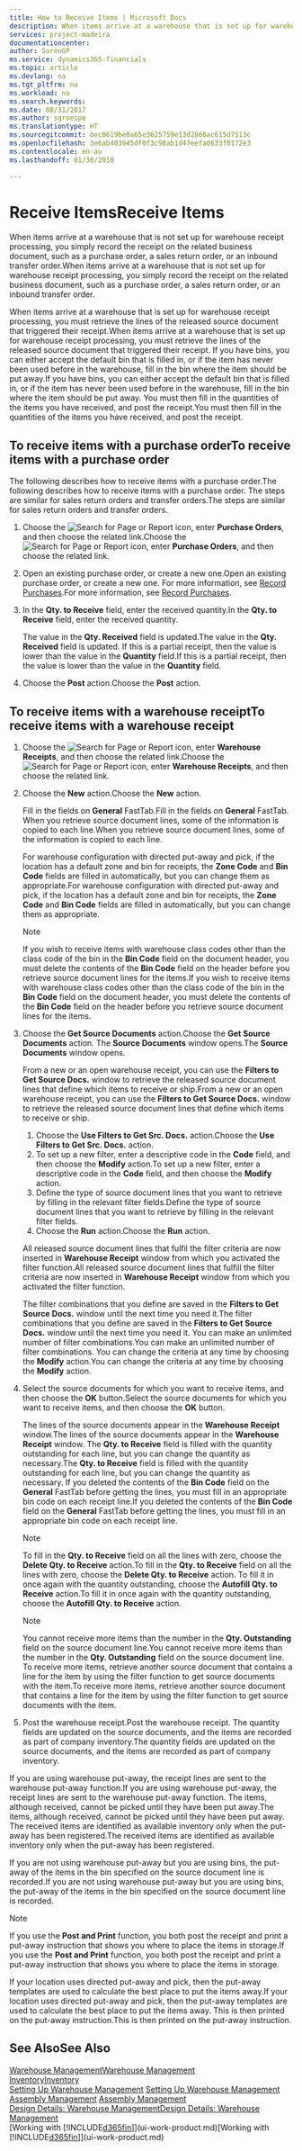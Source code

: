 ```yaml
---
title: How to Receive Items | Microsoft Docs
description: When items arrive at a warehouse that is set up for warehouse receipt processing, you must retrieve the lines of the released source document that triggered their receipt.
services: project-madeira
documentationcenter: 
author: SorenGP
ms.service: dynamics365-financials
ms.topic: article
ms.devlang: na
ms.tgt_pltfrm: na
ms.workload: na
ms.search.keywords: 
ms.date: 08/31/2017
ms.author: sgroespe
ms.translationtype: HT
ms.sourcegitcommit: bec0619be0a65e3625759e13d2866ac615d7513c
ms.openlocfilehash: 3e6ab403945df0f3c98ab1d47eefa0633f0172e3
ms.contentlocale: en-au
ms.lasthandoff: 01/30/2018

---
```

# <a name="receive-items"></a><span data-ttu-id="7efb2-103">Receive Items</span><span class="sxs-lookup"><span data-stu-id="7efb2-103">Receive Items</span></span>
<span data-ttu-id="7efb2-104">When items arrive at a warehouse that is not set up for warehouse receipt processing, you simply record the receipt on the related business document, such as a purchase order, a sales return order, or an inbound transfer order.</span><span class="sxs-lookup"><span data-stu-id="7efb2-104">When items arrive at a warehouse that is not set up for warehouse receipt processing, you simply record the receipt on the related business document, such as a purchase order, a sales return order, or an inbound transfer order.</span></span>

<span data-ttu-id="7efb2-105">When items arrive at a warehouse that is set up for warehouse receipt processing, you must retrieve the lines of the released source document that triggered their receipt.</span><span class="sxs-lookup"><span data-stu-id="7efb2-105">When items arrive at a warehouse that is set up for warehouse receipt processing, you must retrieve the lines of the released source document that triggered their receipt.</span></span> <span data-ttu-id="7efb2-106">If you have bins, you can either accept the default bin that is filled in, or if the item has never been used before in the warehouse, fill in the bin where the item should be put away.</span><span class="sxs-lookup"><span data-stu-id="7efb2-106">If you have bins, you can either accept the default bin that is filled in, or if the item has never been used before in the warehouse, fill in the bin where the item should be put away.</span></span> <span data-ttu-id="7efb2-107">You must then fill in the quantities of the items you have received, and post the receipt.</span><span class="sxs-lookup"><span data-stu-id="7efb2-107">You must then fill in the quantities of the items you have received, and post the receipt.</span></span>  

## <a name="to-receive-items-with-a-purchase-order"></a><span data-ttu-id="7efb2-108">To receive items with a purchase order</span><span class="sxs-lookup"><span data-stu-id="7efb2-108">To receive items with a purchase order</span></span>
<span data-ttu-id="7efb2-109">The following describes how to receive items with a purchase order.</span><span class="sxs-lookup"><span data-stu-id="7efb2-109">The following describes how to receive items with a purchase order.</span></span> <span data-ttu-id="7efb2-110">The steps are similar for sales return orders and transfer orders.</span><span class="sxs-lookup"><span data-stu-id="7efb2-110">The steps are similar for sales return orders and transfer orders.</span></span>  
1. <span data-ttu-id="7efb2-111">Choose the ![Search for Page or Report](media/ui-search/search_small.png "Search for Page or Report icon") icon, enter **Purchase Orders**, and then choose the related link.</span><span class="sxs-lookup"><span data-stu-id="7efb2-111">Choose the ![Search for Page or Report](media/ui-search/search_small.png "Search for Page or Report icon") icon, enter **Purchase Orders**, and then choose the related link.</span></span>
2. <span data-ttu-id="7efb2-112">Open an existing purchase order, or create a new one.</span><span class="sxs-lookup"><span data-stu-id="7efb2-112">Open an existing purchase order, or create a new one.</span></span> <span data-ttu-id="7efb2-113">For more information, see [Record Purchases](purchasing-how-record-purchases.md).</span><span class="sxs-lookup"><span data-stu-id="7efb2-113">For more information, see [Record Purchases](purchasing-how-record-purchases.md).</span></span>
3. <span data-ttu-id="7efb2-114">In the **Qty. to Receive** field, enter the received quantity.</span><span class="sxs-lookup"><span data-stu-id="7efb2-114">In the **Qty. to Receive** field, enter the received quantity.</span></span>

    <span data-ttu-id="7efb2-115">The value in the **Qty. Received** field is updated.</span><span class="sxs-lookup"><span data-stu-id="7efb2-115">The value in the **Qty. Received** field is updated.</span></span> <span data-ttu-id="7efb2-116">If this is a partial receipt, then the value is lower than the value in the **Quantity** field.</span><span class="sxs-lookup"><span data-stu-id="7efb2-116">If this is a partial receipt, then the value is lower than the value in the **Quantity** field.</span></span>
4. <span data-ttu-id="7efb2-117">Choose the **Post** action.</span><span class="sxs-lookup"><span data-stu-id="7efb2-117">Choose the **Post** action.</span></span>

## <a name="to-receive-items-with-a-warehouse-receipt"></a><span data-ttu-id="7efb2-118">To receive items with a warehouse receipt</span><span class="sxs-lookup"><span data-stu-id="7efb2-118">To receive items with a warehouse receipt</span></span>
1.  <span data-ttu-id="7efb2-119">Choose the ![Search for Page or Report](media/ui-search/search_small.png "Search for Page or Report icon") icon, enter **Warehouse Receipts**, and then choose the related link.</span><span class="sxs-lookup"><span data-stu-id="7efb2-119">Choose the ![Search for Page or Report](media/ui-search/search_small.png "Search for Page or Report icon") icon, enter **Warehouse Receipts**, and then choose the related link.</span></span>  
2.  <span data-ttu-id="7efb2-120">Choose the **New** action.</span><span class="sxs-lookup"><span data-stu-id="7efb2-120">Choose the **New** action.</span></span>  

    <span data-ttu-id="7efb2-121">Fill in the fields on **General** FastTab.</span><span class="sxs-lookup"><span data-stu-id="7efb2-121">Fill in the fields on **General** FastTab.</span></span> <span data-ttu-id="7efb2-122">When you retrieve source document lines, some of the information is copied to each line.</span><span class="sxs-lookup"><span data-stu-id="7efb2-122">When you retrieve source document lines, some of the information is copied to each line.</span></span>  

    <span data-ttu-id="7efb2-123">For warehouse configuration with directed put-away and pick, if the location has a default zone and bin for receipts, the **Zone Code** and **Bin Code** fields are filled in automatically, but you can change them as appropriate.</span><span class="sxs-lookup"><span data-stu-id="7efb2-123">For warehouse configuration with directed put-away and pick, if the location has a default zone and bin for receipts, the **Zone Code** and **Bin Code** fields are filled in automatically, but you can change them as appropriate.</span></span>  

    > [!NOTE]  
    >  <span data-ttu-id="7efb2-124">If you wish to receive items with warehouse class codes other than the class code of the bin in the **Bin Code** field on the document header, you must delete the contents of the **Bin Code** field on the header before you retrieve source document lines for the items.</span><span class="sxs-lookup"><span data-stu-id="7efb2-124">If you wish to receive items with warehouse class codes other than the class code of the bin in the **Bin Code** field on the document header, you must delete the contents of the **Bin Code** field on the header before you retrieve source document lines for the items.</span></span>  
3.  <span data-ttu-id="7efb2-125">Choose the **Get Source Documents** action.</span><span class="sxs-lookup"><span data-stu-id="7efb2-125">Choose the **Get Source Documents** action.</span></span> <span data-ttu-id="7efb2-126">The **Source Documents** window opens.</span><span class="sxs-lookup"><span data-stu-id="7efb2-126">The **Source Documents** window opens.</span></span>

    <span data-ttu-id="7efb2-127">From a new or an open warehouse receipt, you can use the **Filters to Get Source Docs.** window to retrieve the released source document lines that define which items to receive or ship.</span><span class="sxs-lookup"><span data-stu-id="7efb2-127">From a new or an open warehouse receipt, you can use the **Filters to Get Source Docs.** window to retrieve the released source document lines that define which items to receive or ship.</span></span>

    1. <span data-ttu-id="7efb2-128">Choose the **Use Filters to Get Src. Docs.** action.</span><span class="sxs-lookup"><span data-stu-id="7efb2-128">Choose the **Use Filters to Get Src. Docs.** action.</span></span>  
    2. <span data-ttu-id="7efb2-129">To set up a new filter, enter a descriptive code in the **Code** field, and then choose the **Modify** action.</span><span class="sxs-lookup"><span data-stu-id="7efb2-129">To set up a new filter, enter a descriptive code in the **Code** field, and then choose the **Modify** action.</span></span>  
    3. <span data-ttu-id="7efb2-130">Define the type of source document lines that you want to retrieve by filling in the relevant filter fields.</span><span class="sxs-lookup"><span data-stu-id="7efb2-130">Define the type of source document lines that you want to retrieve by filling in the relevant filter fields.</span></span>  
    4. <span data-ttu-id="7efb2-131">Choose the **Run** action.</span><span class="sxs-lookup"><span data-stu-id="7efb2-131">Choose the **Run** action.</span></span>  

    <span data-ttu-id="7efb2-132">All released source document lines that fulfil the filter criteria are now inserted in **Warehouse Receipt** window from which you activated the filter function.</span><span class="sxs-lookup"><span data-stu-id="7efb2-132">All released source document lines that fulfill the filter criteria are now inserted in **Warehouse Receipt** window from which you activated the filter function.</span></span>  

    <span data-ttu-id="7efb2-133">The filter combinations that you define are saved in the **Filters to Get Source Docs.** window until the next time you need it.</span><span class="sxs-lookup"><span data-stu-id="7efb2-133">The filter combinations that you define are saved in the **Filters to Get Source Docs.** window until the next time you need it.</span></span> <span data-ttu-id="7efb2-134">You can make an unlimited number of filter combinations.</span><span class="sxs-lookup"><span data-stu-id="7efb2-134">You can make an unlimited number of filter combinations.</span></span> <span data-ttu-id="7efb2-135">You can change the criteria at any time by choosing the **Modify** action.</span><span class="sxs-lookup"><span data-stu-id="7efb2-135">You can change the criteria at any time by choosing the **Modify** action.</span></span>

4.  <span data-ttu-id="7efb2-136">Select the source documents for which you want to receive items, and then choose the **OK** button.</span><span class="sxs-lookup"><span data-stu-id="7efb2-136">Select the source documents for which you want to receive items, and then choose the **OK** button.</span></span>  

    <span data-ttu-id="7efb2-137">The lines of the source documents appear in the **Warehouse Receipt** window.</span><span class="sxs-lookup"><span data-stu-id="7efb2-137">The lines of the source documents appear in the **Warehouse Receipt** window.</span></span> <span data-ttu-id="7efb2-138">The **Qty. to Receive** field is filled with the quantity outstanding for each line, but you can change the quantity as necessary.</span><span class="sxs-lookup"><span data-stu-id="7efb2-138">The **Qty. to Receive** field is filled with the quantity outstanding for each line, but you can change the quantity as necessary.</span></span> <span data-ttu-id="7efb2-139">If you deleted the contents of the **Bin Code** field on the **General** FastTab before getting the lines, you must fill in an appropriate bin code on each receipt line.</span><span class="sxs-lookup"><span data-stu-id="7efb2-139">If you deleted the contents of the **Bin Code** field on the **General** FastTab before getting the lines, you must fill in an appropriate bin code on each receipt line.</span></span>  

    > [!NOTE]  
    >  <span data-ttu-id="7efb2-140">To fill in the **Qty. to Receive** field on all the lines with zero, choose the **Delete Qty. to Receive** action.</span><span class="sxs-lookup"><span data-stu-id="7efb2-140">To fill in the **Qty. to Receive** field on all the lines with zero, choose the **Delete Qty. to Receive** action.</span></span> <span data-ttu-id="7efb2-141">To fill it in once again with the quantity outstanding, choose the **Autofill Qty. to Receive** action.</span><span class="sxs-lookup"><span data-stu-id="7efb2-141">To fill it in once again with the quantity outstanding, choose the **Autofill Qty. to Receive** action.</span></span>  

    > [!NOTE]  
    >  <span data-ttu-id="7efb2-142">You cannot receive more items than the number in the **Qty. Outstanding** field on the source document line.</span><span class="sxs-lookup"><span data-stu-id="7efb2-142">You cannot receive more items than the number in the **Qty. Outstanding** field on the source document line.</span></span> <span data-ttu-id="7efb2-143">To receive more items, retrieve another source document that contains a line for the item by using the filter function to get source documents with the item.</span><span class="sxs-lookup"><span data-stu-id="7efb2-143">To receive more items, retrieve another source document that contains a line for the item by using the filter function to get source documents with the item.</span></span>  

5.  <span data-ttu-id="7efb2-144">Post the warehouse receipt.</span><span class="sxs-lookup"><span data-stu-id="7efb2-144">Post the warehouse receipt.</span></span> <span data-ttu-id="7efb2-145">The quantity fields are updated on the source documents, and the items are recorded as part of company inventory.</span><span class="sxs-lookup"><span data-stu-id="7efb2-145">The quantity fields are updated on the source documents, and the items are recorded as part of company inventory.</span></span>  

<span data-ttu-id="7efb2-146">If you are using warehouse put-away, the receipt lines are sent to the warehouse put-away function.</span><span class="sxs-lookup"><span data-stu-id="7efb2-146">If you are using warehouse put-away, the receipt lines are sent to the warehouse put-away function.</span></span> <span data-ttu-id="7efb2-147">The items, although received, cannot be picked until they have been put away.</span><span class="sxs-lookup"><span data-stu-id="7efb2-147">The items, although received, cannot be picked until they have been put away.</span></span> <span data-ttu-id="7efb2-148">The received items are identified as available inventory only when the put-away has been registered.</span><span class="sxs-lookup"><span data-stu-id="7efb2-148">The received items are identified as available inventory only when the put-away has been registered.</span></span>  

<span data-ttu-id="7efb2-149">If you are not using warehouse put-away but you are using bins, the put-away of the items in the bin specified on the source document line is recorded.</span><span class="sxs-lookup"><span data-stu-id="7efb2-149">If you are not using warehouse put-away but you are using bins, the put-away of the items in the bin specified on the source document line is recorded.</span></span>  

> [!NOTE]  
>  <span data-ttu-id="7efb2-150">If you use the **Post and Print** function, you both post the receipt and print a put-away instruction that shows you where to place the items in storage.</span><span class="sxs-lookup"><span data-stu-id="7efb2-150">If you use the **Post and Print** function, you both post the receipt and print a put-away instruction that shows you where to place the items in storage.</span></span>  
>   
>  <span data-ttu-id="7efb2-151">If your location uses directed put-away and pick, then the put-away templates are used to calculate the best place to put the items away.</span><span class="sxs-lookup"><span data-stu-id="7efb2-151">If your location uses directed put-away and pick, then the put-away templates are used to calculate the best place to put the items away.</span></span> <span data-ttu-id="7efb2-152">This is then printed on the put-away instruction.</span><span class="sxs-lookup"><span data-stu-id="7efb2-152">This is then printed on the put-away instruction.</span></span>  

## <a name="see-also"></a><span data-ttu-id="7efb2-153">See Also</span><span class="sxs-lookup"><span data-stu-id="7efb2-153">See Also</span></span>  
[<span data-ttu-id="7efb2-154">Warehouse Management</span><span class="sxs-lookup"><span data-stu-id="7efb2-154">Warehouse Management</span></span>](warehouse-manage-warehouse.md)  
[<span data-ttu-id="7efb2-155">Inventory</span><span class="sxs-lookup"><span data-stu-id="7efb2-155">Inventory</span></span>](inventory-manage-inventory.md)  
<span data-ttu-id="7efb2-156">[Setting Up Warehouse Management](warehouse-setup-warehouse.md)   </span><span class="sxs-lookup"><span data-stu-id="7efb2-156">[Setting Up Warehouse Management](warehouse-setup-warehouse.md)   </span></span>  
<span data-ttu-id="7efb2-157">[Assembly Management](assembly-assemble-items.md)  </span><span class="sxs-lookup"><span data-stu-id="7efb2-157">[Assembly Management](assembly-assemble-items.md)  </span></span>  
[<span data-ttu-id="7efb2-158">Design Details: Warehouse Management</span><span class="sxs-lookup"><span data-stu-id="7efb2-158">Design Details: Warehouse Management</span></span>](design-details-warehouse-management.md)  
<span data-ttu-id="7efb2-159">[Working with [!INCLUDE[d365fin](includes/d365fin_md.md)]](ui-work-product.md)</span><span class="sxs-lookup"><span data-stu-id="7efb2-159">[Working with [!INCLUDE[d365fin](includes/d365fin_md.md)]](ui-work-product.md)</span></span>

